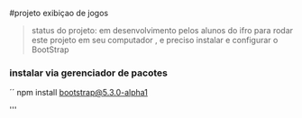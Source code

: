 #projeto exibiçao de jogos
>status do projeto: em desenvolvimento pelos alunos do ifro 
para rodar este projeto em seu computador , e preciso instalar e configurar o BootStrap

### instalar via gerenciador de pacotes

´´
npm install bootstrap@5.3.0-alpha1

'''
